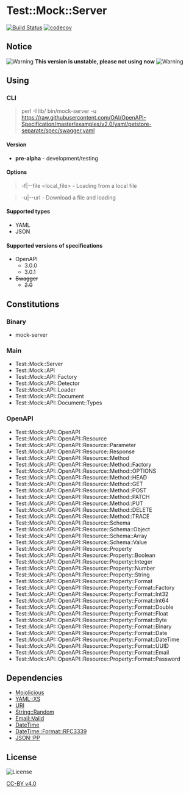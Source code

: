 # Test::Mock::Server

[![Build Status](https://travis-ci.org/xic8hix/mock-server-rest-api.svg?branch=master)](https://travis-ci.org/xic8hix/mock-server-rest-api)
[![codecov](https://codecov.io/gh/xic8hix/mock-server-rest-api/branch/master/graph/badge.svg)](https://codecov.io/gh/xic8hix/mock-server-rest-api)

## Notice

![Warning](https://github.com/iconic/open-iconic/raw/master/png/warning-4x.png "Warning") **This version is unstable, please not using now** ![Warning](https://github.com/iconic/open-iconic/raw/master/png/warning-4x.png "Warning")

## Using

### CLI

> perl -I lib/ bin/mock-server -u https://raw.githubusercontent.com/OAI/OpenAPI-Specification/master/examples/v2.0/yaml/petstore-separate/spec/swagger.yaml

#### Version

* **pre-alpha** - development/testing

#### Options

> -f|--file <local_file> - Loading from a local file

> -u|--url <uri> - Download a file and loading

#### Supported types

* YAML
* JSON

#### Supported versions of specifications

* OpenAPI 
  * 3.0.0
  * 3.0.1
* ~~Swagger~~
  * ~~2.0~~

## Constitutions

### Binary

* mock-server

### Main

* Test::Mock::Server
* Test::Mock::API
* Test::Mock::API::Factory
* Test::Mock::API::Detector
* Test::Mock::API::Loader
* Test::Mock::API::Document
* Test::Mock::API::Document::Types

### OpenAPI

* Test::Mock::API::OpenAPI
* Test::Mock::API::OpenAPI::Resource
* Test::Mock::API::OpenAPI::Resource::Parameter
* Test::Mock::API::OpenAPI::Resource::Response
* Test::Mock::API::OpenAPI::Resource::Method
* Test::Mock::API::OpenAPI::Resource::Method::Factory
* Test::Mock::API::OpenAPI::Resource::Method::OPTIONS
* Test::Mock::API::OpenAPI::Resource::Method::HEAD
* Test::Mock::API::OpenAPI::Resource::Method::GET
* Test::Mock::API::OpenAPI::Resource::Method::POST
* Test::Mock::API::OpenAPI::Resource::Method::PATCH
* Test::Mock::API::OpenAPI::Resource::Method::PUT
* Test::Mock::API::OpenAPI::Resource::Method::DELETE
* Test::Mock::API::OpenAPI::Resource::Method::TRACE
* Test::Mock::API::OpenAPI::Resource::Schema
* Test::Mock::API::OpenAPI::Resource::Schema::Object
* Test::Mock::API::OpenAPI::Resource::Schema::Array
* Test::Mock::API::OpenAPI::Resource::Schema::Value
* Test::Mock::API::OpenAPI::Resource::Property
* Test::Mock::API::OpenAPI::Resource::Property::Boolean
* Test::Mock::API::OpenAPI::Resource::Property::Integer
* Test::Mock::API::OpenAPI::Resource::Property::Number
* Test::Mock::API::OpenAPI::Resource::Property::String
* Test::Mock::API::OpenAPI::Resource::Property::Format
* Test::Mock::API::OpenAPI::Resource::Property::Format::Factory
* Test::Mock::API::OpenAPI::Resource::Property::Format::Int32
* Test::Mock::API::OpenAPI::Resource::Property::Format::Int64
* Test::Mock::API::OpenAPI::Resource::Property::Format::Double
* Test::Mock::API::OpenAPI::Resource::Property::Format::Float
* Test::Mock::API::OpenAPI::Resource::Property::Format::Byte
* Test::Mock::API::OpenAPI::Resource::Property::Format::Binary
* Test::Mock::API::OpenAPI::Resource::Property::Format::Date
* Test::Mock::API::OpenAPI::Resource::Property::Format::DateTime
* Test::Mock::API::OpenAPI::Resource::Property::Format::UUID
* Test::Mock::API::OpenAPI::Resource::Property::Format::Email
* Test::Mock::API::OpenAPI::Resource::Property::Format::Password

## Dependencies

* [Mojolicious](https://metacpan.org/pod/Mojolicious)
* [YAML::XS](https://metacpan.org/pod/distribution/YAML-LibYAML/lib/YAML/XS.pod)
* [URI](https://metacpan.org/pod/URI)
* [String::Random](https://metacpan.org/pod/String::Random)
* [Email::Valid](https://metacpan.org/pod/Email::Valid)
* [DateTime](https://metacpan.org/pod/DateTime)
* [DateTime::Format::RFC3339](https://metacpan.org/pod/DateTime::Format::RFC3339)
* [JSON::PP](https://metacpan.org/pod/JSON::PP)

## License

![License](https://licensebuttons.net/l/by/4.0/88x31.png "CC-BY v4.0")

[CC-BY v4.0](https://creativecommons.org/licenses/by/4.0/)
